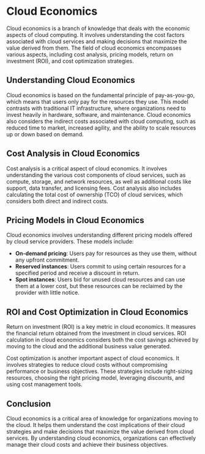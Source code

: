 # Cloud Economics

Cloud economics is a branch of knowledge that deals with the economic aspects of cloud computing. It involves understanding the cost factors associated with cloud services and making decisions that maximize the value derived from them. The field of cloud economics encompasses various aspects, including cost analysis, pricing models, return on investment (ROI), and cost optimization strategies.

## Understanding Cloud Economics

Cloud economics is based on the fundamental principle of pay-as-you-go, which means that users only pay for the resources they use. This model contrasts with traditional IT infrastructure, where organizations need to invest heavily in hardware, software, and maintenance. Cloud economics also considers the indirect costs associated with cloud computing, such as reduced time to market, increased agility, and the ability to scale resources up or down based on demand.

## Cost Analysis in Cloud Economics

Cost analysis is a critical aspect of cloud economics. It involves understanding the various cost components of cloud services, such as compute, storage, and network resources, as well as additional costs like support, data transfer, and licensing fees. Cost analysis also includes calculating the total cost of ownership (TCO) of cloud services, which considers both direct and indirect costs.

## Pricing Models in Cloud Economics

Cloud economics involves understanding different pricing models offered by cloud service providers. These models include:

- **On-demand pricing**: Users pay for resources as they use them, without any upfront commitment.
- **Reserved instances**: Users commit to using certain resources for a specified period and receive a discount in return.
- **Spot instances**: Users bid for unused cloud resources and can use them at a lower cost, but these resources can be reclaimed by the provider with little notice.

## ROI and Cost Optimization in Cloud Economics

Return on investment (ROI) is a key metric in cloud economics. It measures the financial return obtained from the investment in cloud services. ROI calculation in cloud economics considers both the cost savings achieved by moving to the cloud and the additional business value generated.

Cost optimization is another important aspect of cloud economics. It involves strategies to reduce cloud costs without compromising performance or business objectives. These strategies include right-sizing resources, choosing the right pricing model, leveraging discounts, and using cost management tools.

## Conclusion

Cloud economics is a critical area of knowledge for organizations moving to the cloud. It helps them understand the cost implications of their cloud strategies and make decisions that maximize the value derived from cloud services. By understanding cloud economics, organizations can effectively manage their cloud costs and achieve their business objectives.
